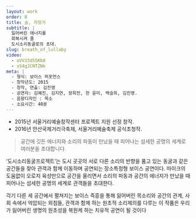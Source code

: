```yaml
---
layout: work
order: 8
title: 숨, 자장가
subtitle: |
  잃어버린 에너지를
  회복시켜 줄
  도시소리동굴로의 초대.
slug: breath_of_lullaby
video:
  - oVV33d55Kb8
  - sS4gJCNTZNk
meta: |
  - 형식: 보이스 퍼포먼스
  - 창작년도: 2015
  - 창작, 연출: 김진영
  - 공연자: 김혜진, 김지연, 장희전, 한 윤미, 백슬희, 김진영.
  - 음향디자인 : 목소
  - 소요시간: 40분
---
```


- 2015년 서울거리예술창작센터 프로젝트 지원 선정 창작.
- 2016년 안산국제거리극축제, 서울거리예술축제 공식초청작.

> 공간에 깃든 에너지와 소리의 파동이 만났을 때 피어나는 섬세한 공명의 세계로 여러분을 초대합니다.

‘도시소리동굴프로젝트’는  도시 곳곳의 서로 다른 소리의 반향을 품고 있는 동굴과 같은 공간들을 찾아 관객과 함께 이동하며 공연되는 장소특정형 보이스 공연이다.
마이크의 도움없이 오로지 육성만으로 공간을 울리면서 소리의 파동과 공간의 에너지가 만났을 때 피어나는 섬세한 공명의 세계로 관객들을 초대한다.

각기 다른 세 공간에서 펼쳐지는 보이스 즉흥을 통해 잃어버린 목소리와 공간의 관계, 사회 속에서 억압되는 외침들, 관객과 함께 하는 원초적 소리제의를 다루는 이 작품은 우리가 잃어버린 생명의 원초성을 복원케 하는 치유적 공연이 될 것이다

